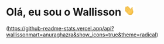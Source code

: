 
<h1>Olá, eu sou o Wallisson <img  src="https://raw.githubusercontent.com/ABSphreak/ABSphreak/master/gifs/Hi.gif" width="30px"></h1>

(https://github-readme-stats.vercel.app/api?wallissonmart=anuraghazra&show_icons=true&theme=radical)
